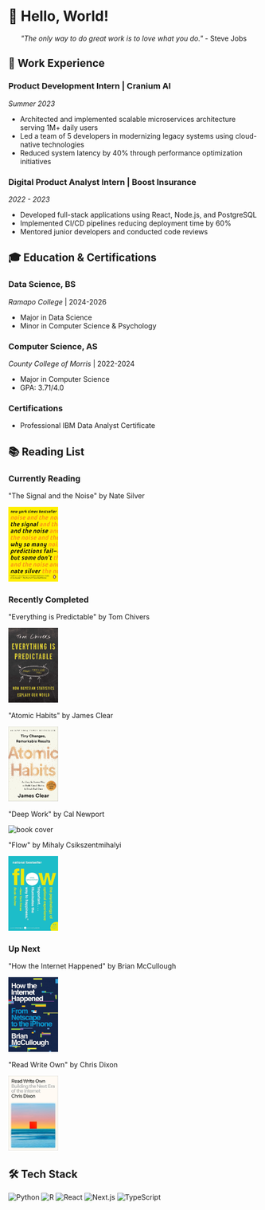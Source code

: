 # 👋 Hello, World!

<div align="center">
  
*"The only way to do great work is to love what you do."* - Steve Jobs

</div>

## 💼 Work Experience

### Product Development Intern | Cranium AI
*Summer 2023*
- Architected and implemented scalable microservices architecture serving 1M+ daily users
- Led a team of 5 developers in modernizing legacy systems using cloud-native technologies
- Reduced system latency by 40% through performance optimization initiatives

### Digital Product Analyst Intern | Boost Insurance
*2022 - 2023*
- Developed full-stack applications using React, Node.js, and PostgreSQL
- Implemented CI/CD pipelines reducing deployment time by 60%
- Mentored junior developers and conducted code reviews

## 🎓 Education & Certifications

### Data Science, BS
*Ramapo College* | 2024-2026
- Major in Data Science
- Minor in Computer Science & Psychology

### Computer Science, AS
*County College of Morris* | 2022-2024
- Major in Computer Science
- GPA: 3.71/4.0

### Certifications
- Professional IBM Data Analyst Certificate

## 📚 Reading List

### Currently Reading

"The Signal and the Noise" by Nate Silver

<img src="books/SignalAndNoise.jpg" width="100" height="150" alt="book cover"/>

### Recently Completed

"Everything is Predictable" by Tom Chivers

<img src="books/EverythingPredictable.jpg" width="100" height="150" alt="book cover"/>

"Atomic Habits" by James Clear

<img src="books/AtomicHabits.jpg" width="100" height="150" alt="book cover"/>

"Deep Work" by Cal Newport

<img src="books/DeepWork.jpg" width="100" height="150" alt="book cover"/>

"Flow" by Mihaly Csikszentmihalyi

<img src="books/Flow.jpg" width="100" height="150" alt="book cover"/>

### Up Next

"How the Internet Happened" by Brian McCullough

<img src="books/HowInternetHappened.jpg" width="100" height="150" alt="book cover"/>

"Read Write Own" by Chris Dixon

<img src="books/ReadWriteOwn.jpg" width="100" height="150" alt="book cover"/>

## 🛠️ Tech Stack
![Python](https://img.shields.io/badge/Python-3776AB?style=flat&logo=python&logoColor=white)
![R](https://img.shields.io/badge/R-276DC3?style=flat&logo=r&logoColor=white)
![React](https://img.shields.io/badge/React-20232A?style=flat&logo=react&logoColor=61DAFB)
![Next.js](https://img.shields.io/badge/Next.js-000000?style=flat&logo=next.js&logoColor=white)
![TypeScript](https://img.shields.io/badge/TypeScript-007ACC?style=flat&logo=typescript&logoColor=white)

<!--
**lucas-spitzer/lucas-spitzer** is a ✨ _special_ ✨ repository because its `README.md` (this file) appears on your GitHub profile.

Here are some ideas to get you started:

- 🔭 I’m currently working on ...
- 🌱 I’m currently learning ...
- 👯 I’m looking to collaborate on ...
- 🤔 I’m looking for help with ...
- 💬 Ask me about ...
- 📫 How to reach me: ...
- 😄 Pronouns: ...
- ⚡ Fun fact: ...
-->
